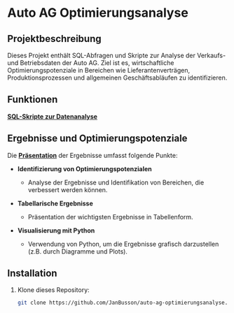 # Auto AG Optimierungsanalyse

## Projektbeschreibung
Dieses Projekt enthält SQL-Abfragen und Skripte zur Analyse der Verkaufs- und Betriebsdaten der Auto AG. Ziel ist es, wirtschaftliche Optimierungspotenziale in Bereichen wie Lieferantenverträgen, Produktionsprozessen und allgemeinen Geschäftsabläufen zu identifizieren.

## Funktionen
**[SQL-Skripte zur Datenanalyse](KPMG_Analysis_SQL_Queries.md)**

## Ergebnisse und Optimierungspotenziale
Die **[Präsentation](AutoAG_Analyse_JanBusson.pptx)** der Ergebnisse umfasst folgende Punkte:

- **Identifizierung von Optimierungspotenzialen**
  - Analyse der Ergebnisse und Identifikation von Bereichen, die verbessert werden können.

- **Tabellarische Ergebnisse**
  - Präsentation der wichtigsten Ergebnisse in Tabellenform.

- **Visualisierung mit Python**
  - Verwendung von Python, um die Ergebnisse grafisch darzustellen (z.B. durch Diagramme und Plots).

## Installation
1. Klone dieses Repository:
   ```bash
   git clone https://github.com/JanBusson/auto-ag-optimierungsanalyse.git
